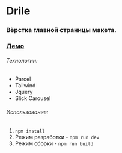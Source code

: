 # Drile
### Вёрстка главной страницы макета.

### [Демо](https://sergeybiryukov34.github.io/drile/)

###### Технологии:
* Parcel
* Tailwind
* Jquery
* Slick Carousel

###### Использование:
1. `npm install`
2. Режим разработки - `npm run dev`
3. Режим сборки - `npm run build`
